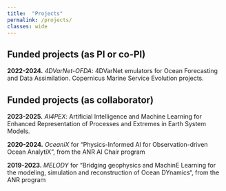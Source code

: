 ```yaml
---
title:  "Projects"
permalink: /projects/
classes: wide
---
```


## Funded projects (as PI or co-PI)

**2022-2024.** *4DVarNet-OFDA*: 4DVarNet emulators for Ocean Forecasting and Data Assimilation. Copernicus Marine Service Evolution projects.

## Funded projects (as collaborator)

**2023-2025.** *AI4PEX*: Artificial Intelligence and Machine Learning for Enhanced Representation of Processes and Extremes in Earth System Models.
 
**2020-2024.** *OceaniX* for “Physics-Informed AI for Observation-driven Ocean AnalytiX”, from the ANR AI Chair program

**2019-2023.** *MELODY* for “Bridging geophysics and MachinE Learning for the modeling, simulation and reconstruction of Ocean DYnamics“, from the ANR program



